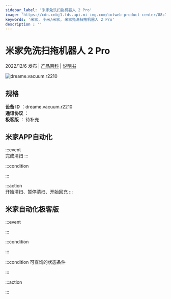 ```yaml
---
sidebar_label: '米家免洗扫拖机器人 2 Pro'
image: 'https://cdn.cnbj1.fds.api.mi-img.com/iotweb-product-center/88c721211a00c2c9722b7b090bc472d1_1659164144971.png?GalaxyAccessKeyId=AKVGLQWBOVIRQ3XLEW&Expires=9223372036854775807&Signature=6cHjA1n21nvZk7ZZXtuTsBFFFXM='
keywords: '米家, 小米/米家, 米家免洗扫拖机器人 2 Pro'
description : ''
---
```

# 米家免洗扫拖机器人 2 Pro

2022/12/6 发布 | [产品百科](https://home.mi.com/webapp/content/baike/product/index.html?model=dreame.vacuum.r2210/) | [说明书](https://home.mi.com/views/introduction.html?model=dreame.vacuum.r2210&region=cn)

![dreame.vacuum.r2210](https://cdn.cnbj1.fds.api.mi-img.com/iotweb-product-center/88c721211a00c2c9722b7b090bc472d1_1659164144971.png?GalaxyAccessKeyId=AKVGLQWBOVIRQ3XLEW&Expires=9223372036854775807&Signature=6cHjA1n21nvZk7ZZXtuTsBFFFXM=)

## 规格  
> 
**设备 ID** ：dreame.vacuum.r2210  
**通讯协议** ：  
**极客版**  ： 待补充 


## 米家APP自动化  

:::event  
完成清扫
:::

:::condition  

:::

:::action   
开始清扫、暂停清扫、开始回充
:::

## 米家自动化极客版  

:::event  

:::

:::condition  

:::

:::condition 可查询的状态条件  

:::

:::action  

:::

        
